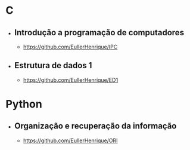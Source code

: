 # C

- ## Introdução a programação de computadores

  - https://github.com/EullerHenrique/IPC

- ## Estrutura de dados 1

  - https://github.com/EullerHenrique/ED1

# Python

- ## Organização e recuperação da informação

  - https://github.com/EullerHenrique/ORI
